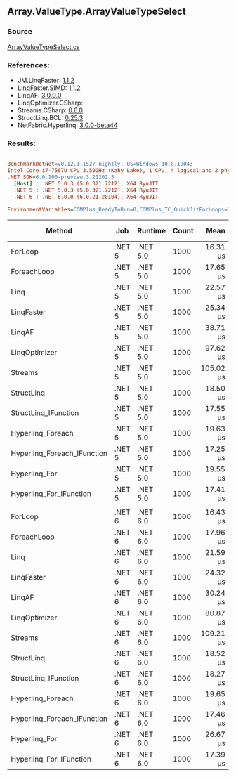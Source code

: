 ﻿## Array.ValueType.ArrayValueTypeSelect

### Source
[ArrayValueTypeSelect.cs](../LinqBenchmarks/Array/ValueType/ArrayValueTypeSelect.cs)

### References:
- JM.LinqFaster: [1.1.2](https://www.nuget.org/packages/JM.LinqFaster/1.1.2)
- LinqFaster.SIMD: [1.1.2](https://www.nuget.org/packages/LinqFaster.SIMD/1.0.3)
- LinqAF: [3.0.0.0](https://www.nuget.org/packages/LinqAF/3.0.0.0)
- LinqOptimizer.CSharp: [](https://www.nuget.org/packages/LinqOptimizer.CSharp/)
- Streams.CSharp: [0.6.0](https://www.nuget.org/packages/Streams.CSharp/0.6.0)
- StructLinq.BCL: [0.25.3](https://www.nuget.org/packages/StructLinq.BCL/0.25.3)
- NetFabric.Hyperlinq: [3.0.0-beta44](https://www.nuget.org/packages/NetFabric.Hyperlinq/3.0.0-beta44)

### Results:
``` ini

BenchmarkDotNet=v0.12.1.1527-nightly, OS=Windows 10.0.19043
Intel Core i7-7567U CPU 3.50GHz (Kaby Lake), 1 CPU, 4 logical and 2 physical cores
.NET SDK=6.0.100-preview.3.21202.5
  [Host] : .NET 5.0.3 (5.0.321.7212), X64 RyuJIT
  .NET 5 : .NET 5.0.3 (5.0.321.7212), X64 RyuJIT
  .NET 6 : .NET 6.0.0 (6.0.21.20104), X64 RyuJIT

EnvironmentVariables=COMPlus_ReadyToRun=0,COMPlus_TC_QuickJitForLoops=1,COMPlus_TieredPGO=1  

```
|                      Method |    Job |  Runtime | Count |      Mean |    Error |   StdDev |    Median | Ratio | RatioSD |   Gen 0 | Gen 1 | Gen 2 | Allocated |
|---------------------------- |------- |--------- |------ |----------:|---------:|---------:|----------:|------:|--------:|--------:|------:|------:|----------:|
|                     ForLoop | .NET 5 | .NET 5.0 |  1000 |  16.31 μs | 0.024 μs | 0.022 μs |  16.32 μs |  1.00 |    0.00 |       - |     - |     - |         - |
|                 ForeachLoop | .NET 5 | .NET 5.0 |  1000 |  17.65 μs | 0.054 μs | 0.050 μs |  17.66 μs |  1.08 |    0.00 |       - |     - |     - |         - |
|                        Linq | .NET 5 | .NET 5.0 |  1000 |  22.57 μs | 0.077 μs | 0.068 μs |  22.55 μs |  1.38 |    0.00 |  0.0305 |     - |     - |     104 B |
|                  LinqFaster | .NET 5 | .NET 5.0 |  1000 |  25.34 μs | 0.501 μs | 1.140 μs |  24.90 μs |  1.59 |    0.07 | 30.2734 |     - |     - |  64,024 B |
|                      LinqAF | .NET 5 | .NET 5.0 |  1000 |  38.71 μs | 0.080 μs | 0.071 μs |  38.70 μs |  2.37 |    0.01 |       - |     - |     - |         - |
|               LinqOptimizer | .NET 5 | .NET 5.0 |  1000 |  97.62 μs | 0.624 μs | 0.521 μs |  97.75 μs |  5.98 |    0.03 | 99.9756 |     - |     - | 214,521 B |
|                     Streams | .NET 5 | .NET 5.0 |  1000 | 105.02 μs | 0.362 μs | 0.303 μs | 105.01 μs |  6.44 |    0.02 |  0.3662 |     - |     - |     824 B |
|                  StructLinq | .NET 5 | .NET 5.0 |  1000 |  18.50 μs | 0.062 μs | 0.058 μs |  18.47 μs |  1.13 |    0.00 |       - |     - |     - |      32 B |
|        StructLinq_IFunction | .NET 5 | .NET 5.0 |  1000 |  17.55 μs | 0.063 μs | 0.059 μs |  17.53 μs |  1.08 |    0.00 |       - |     - |     - |         - |
|           Hyperlinq_Foreach | .NET 5 | .NET 5.0 |  1000 |  19.63 μs | 0.076 μs | 0.067 μs |  19.62 μs |  1.20 |    0.00 |       - |     - |     - |         - |
| Hyperlinq_Foreach_IFunction | .NET 5 | .NET 5.0 |  1000 |  17.25 μs | 0.181 μs | 0.151 μs |  17.19 μs |  1.06 |    0.01 |       - |     - |     - |         - |
|               Hyperlinq_For | .NET 5 | .NET 5.0 |  1000 |  19.55 μs | 0.040 μs | 0.037 μs |  19.55 μs |  1.20 |    0.00 |       - |     - |     - |         - |
|     Hyperlinq_For_IFunction | .NET 5 | .NET 5.0 |  1000 |  17.41 μs | 0.032 μs | 0.030 μs |  17.41 μs |  1.07 |    0.00 |       - |     - |     - |         - |
|                             |        |          |       |           |          |          |           |       |         |         |       |       |           |
|                     ForLoop | .NET 6 | .NET 6.0 |  1000 |  16.43 μs | 0.052 μs | 0.046 μs |  16.43 μs |  1.00 |    0.00 |       - |     - |     - |         - |
|                 ForeachLoop | .NET 6 | .NET 6.0 |  1000 |  17.96 μs | 0.116 μs | 0.103 μs |  17.93 μs |  1.09 |    0.01 |       - |     - |     - |         - |
|                        Linq | .NET 6 | .NET 6.0 |  1000 |  21.59 μs | 0.038 μs | 0.034 μs |  21.59 μs |  1.31 |    0.00 |  0.0305 |     - |     - |     104 B |
|                  LinqFaster | .NET 6 | .NET 6.0 |  1000 |  24.32 μs | 0.232 μs | 0.205 μs |  24.33 μs |  1.48 |    0.01 | 30.2734 |     - |     - |  64,024 B |
|                      LinqAF | .NET 6 | .NET 6.0 |  1000 |  30.24 μs | 0.160 μs | 0.141 μs |  30.26 μs |  1.84 |    0.01 |       - |     - |     - |         - |
|               LinqOptimizer | .NET 6 | .NET 6.0 |  1000 |  80.87 μs | 1.039 μs | 0.868 μs |  80.95 μs |  4.92 |    0.06 | 99.9756 |     - |     - | 214,273 B |
|                     Streams | .NET 6 | .NET 6.0 |  1000 | 109.21 μs | 0.407 μs | 0.340 μs | 109.23 μs |  6.65 |    0.02 |  0.3662 |     - |     - |     824 B |
|                  StructLinq | .NET 6 | .NET 6.0 |  1000 |  18.52 μs | 0.050 μs | 0.042 μs |  18.51 μs |  1.13 |    0.00 |       - |     - |     - |      32 B |
|        StructLinq_IFunction | .NET 6 | .NET 6.0 |  1000 |  18.27 μs | 0.069 μs | 0.061 μs |  18.27 μs |  1.11 |    0.01 |       - |     - |     - |         - |
|           Hyperlinq_Foreach | .NET 6 | .NET 6.0 |  1000 |  19.65 μs | 0.078 μs | 0.070 μs |  19.67 μs |  1.20 |    0.00 |       - |     - |     - |         - |
| Hyperlinq_Foreach_IFunction | .NET 6 | .NET 6.0 |  1000 |  17.46 μs | 0.045 μs | 0.042 μs |  17.45 μs |  1.06 |    0.00 |       - |     - |     - |         - |
|               Hyperlinq_For | .NET 6 | .NET 6.0 |  1000 |  26.67 μs | 0.109 μs | 0.091 μs |  26.68 μs |  1.62 |    0.01 |       - |     - |     - |         - |
|     Hyperlinq_For_IFunction | .NET 6 | .NET 6.0 |  1000 |  17.39 μs | 0.095 μs | 0.084 μs |  17.38 μs |  1.06 |    0.01 |       - |     - |     - |         - |
